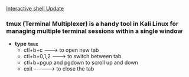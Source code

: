 


[Interactive shell Update](/Important/update_interactive_shell.md)

### tmux (Terminal Multiplexer) is a handy tool in Kali Linux for managing multiple terminal sessions within a single window
- __type `tmux`__
  - ctl+b+c ---> to open new tab
  - ctl+b+0,1,2 ---> to switch between tab
  - ctl+b+pgup and pgdown to scroll up and down
  - exit ------> to close the tab
